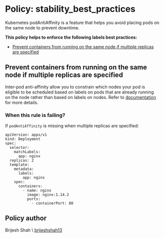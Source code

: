 # Policy: stability_best_practices
Kubernetes podAntiAffinity is a feature that helps you avoid placing pods on the same node to prevent downtime.

__This policy helps to enforce the following labels best practices:__
* [Prevent containers from running on the same node if multiple replicas are specified](#prevent-containers-from-running-on-the-same-node-if-multiple-replicas-are-specified)

## Prevent containers from running on the same node if multiple replicas are specified
Inter-pod anti-affinity allow you to constrain which nodes your pod is eligible to be scheduled based on labels on pods that are already running on the node rather than based on labels on nodes. Refer to [documentation](https://kubernetes.io/docs/concepts/scheduling-eviction/assign-pod-node/#inter-pod-affinity-and-anti-affinity) for more details.

### When this rule is failing?
If `podAntiAffinity` is missing when multiple replicas are specified:
```
apiVersion: apps/v1
kind: Deployment
spec:
  selector:
    matchLabels:
      app: nginx
  replicas: 2
  template:
    metadata:
      labels:
        app: nginx
    spec:
      containers:
        - name: nginx
          image: nginx:1.14.2
          ports:
            - containerPort: 80
```
## Policy author
Brijesh Shah \\ [brijeshshah13](https://github.com/brijeshshah13)